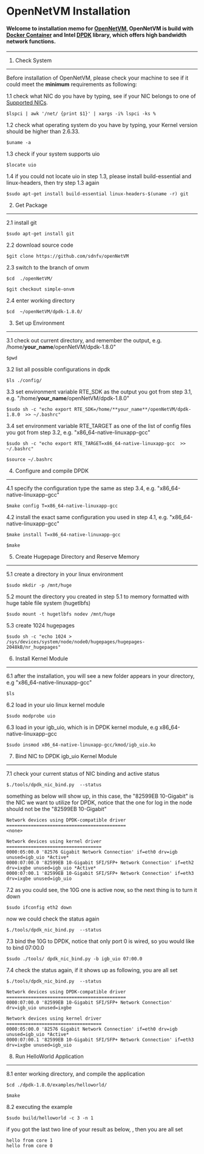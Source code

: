 OpenNetVM Installation
===================




#### Welcome to installation memo for [OpenNetVM](https://www.usenix.org/conference/nsdi14/technical-sessions/presentation/hwang), OpenNetVM is build with [Docker Container](https://www.docker.com/) and Intel [DPDK](http://dpdk.org/) library, which offers high bandwidth network functions. 

----------


1. Check System
-------------

Before installation of OpenNetVM, please check your machine to see if it could meet the **minimum** requirements as following: 

1.1  check what NIC do you have by typing, see if your NIC belongs to one of [Supported NICs](http://dpdk.org/). 

 `$lspci | awk '/net/ {print $1}' | xargs -i% lspci -ks %`

1.2  check what operating system do you have by typing, your Kernel version should be higher than 2.6.33.

 `$uname -a`

1.3  check if your system supports uio

 `$locate uio`

1.4 if you could not locate uio in step 1.3, please install build-essential and  linux-headers, then try step 1.3 again

 `$sudo apt-get install build-essential linux-headers-$(uname -r) git`


2. Get Package 
-------------
2.1  install git

 `$sudo apt-get install git`

2.2  download	source	code

 `$git clone https://github.com/sdnfv/openNetVM`

2.3 switch to the branch of onvm

 `$cd  ./openNetVM/`
 
 `$git checkout simple-onvm`

2.4  enter working directory

 `$cd  ~/openNetVM/dpdk-1.8.0/`


3. Set	up Environment 
------------- 
3.1 check out current directory, and remember the output, e.g. /home/**your_name**/openNetVM/dpdk-1.8.0"

 `$pwd`

3.2  list all possible configurations in dpdk

 `$ls ./config/`

3.3  set environment variable RTE_SDK as the output you got from step 3.1,   e.g. "/home/**your_name**/openNetVM/dpdk-1.8.0"

 `$sudo sh -c "echo export RTE_SDK=/home/**your_name**/openNetVM/dpdk-1.8.0  >> ~/.bashrc"`

3.4  set  environment variable RTE_TARGET as one of the list of config files you got from step 3.2, e.g.  "x86_64-native-linuxapp-gcc"

 `$sudo sh -c "echo export RTE_TARGET=x86_64-native-linuxapp-gcc  >> ~/.bashrc"`

 `$source ~/.bashrc`

4.  Configure	and	compile	DPDK
------------- 
4.1 specify the configuration type the same as step 3.4,  e.g.  "x86_64-native-linuxapp-gcc" 

 `$make config T=x86_64-native-linuxapp-gcc`

4.2 install the exact same configuration you used in step 4.1, e.g.  "x86_64-native-linuxapp-gcc" 

 `$make install T=x86_64-native-linuxapp-gcc`

 `$make`


5. Create	Hugepage Directory and Reserve	Memory
------------- 
5.1  create a directory in your linux environment

 `$sudo mkdir -p /mnt/huge`

5.2 mount the directory you created in step 5.1  to memory formatted with huge table file system (hugetlbfs)

 `$sudo mount -t hugetlbfs nodev /mnt/huge`

5.3 create 1024 hugepages

 `$sudo sh -c "echo 1024 > /sys/devices/system/node/node0/hugepages/hugepages-2048kB/nr_hugepages"`

6. Install Kernel Module
------------- 
6.1 after the installation, you will see a new folder appears in your directory, e.g  "x86_64-native-linuxapp-gcc" 

 `$ls` 

6.2 load in your uio linux kernel module

 `$sudo modprobe uio`

6.3 load in your igb_uio, which is in DPDK kernel module, e.g x86_64-native-linuxapp-gcc 

 `$sudo insmod x86_64-native-linuxapp-gcc/kmod/igb_uio.ko`

7. Bind	NIC to DPDK igb_uio Kernel Module
------------- 
7.1 check your current status of NIC binding and active status

 `$./tools/dpdk_nic_bind.py  --status`

something as below will show up, in this case, the "82599EB 10-Gigabit" is the NIC we want to utilize for DPDK, notice that the one for log in the node should not be the "82599EB 10-Gigabit"
```
Network devices using DPDK-compatible driver
============================================
<none>

Network devices using kernel driver
===================================
0000:05:00.0 '82576 Gigabit Network Connection' if=eth0 drv=igb unused=igb_uio *Active*
0000:07:00.0 '82599EB 10-Gigabit SFI/SFP+ Network Connection' if=eth2 drv=ixgbe unused=igb_uio *Active*
0000:07:00.1 '82599EB 10-Gigabit SFI/SFP+ Network Connection' if=eth3 drv=ixgbe unused=igb_uio 
```

7.2 as you could see, the 10G one is active now, so the next thing is to turn it down

 `$sudo ifconfig eth2 down`

now we could check the status again

 `$./tools/dpdk_nic_bind.py  --status`

7.3 bind the 10G to DPDK, notice that only port 0 is wired, so you would like to bind 07:00.0

 `$sudo ./tools/ dpdk_nic_bind.py -b igb_uio 07:00.0`

7.4 check the status again, if it shows up as following, you are all set

 `$./tools/dpdk_nic_bind.py  --status`

```
Network devices using DPDK-compatible driver
============================================
0000:07:00.0 '82599EB 10-Gigabit SFI/SFP+ Network Connection' drv=igb_uio unused=ixgbe

Network devices using kernel driver
===================================
0000:05:00.0 '82576 Gigabit Network Connection' if=eth0 drv=igb unused=igb_uio *Active*
0000:07:00.1 '82599EB 10-Gigabit SFI/SFP+ Network Connection' if=eth3 drv=ixgbe unused=igb_uio
```

8. Run	HelloWorld	Application
------------- 
8.1 enter working directory, and compile the application

 `$cd ./dpdk-1.8.0/examples/helloworld/`

 `$make`

8.2 executing the example

  `$sudo build/helloworld -c 3 -n 1`

if you got the last two line of your result as below, , then you are all set

```
hello from core 1
hello from core 0
```







